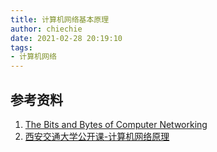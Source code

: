 ```yaml
---
title: 计算机网络基本原理
author: chiechie
date: 2021-02-28 20:19:10
tags:
- 计算机网络
---
```









## 参考资料
1. [The Bits and Bytes of Computer Networking](https://www.coursera.org/learn/computer-networking/home/welcome)
2. [西安交通大学公开课-计算机网络原理](https://open.163.com/newview/movie/free?pid=ME74DFHFC&mid=ME74E6NLA)